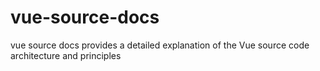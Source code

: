 # vue-source-docs
vue source docs provides a detailed explanation of the Vue source code architecture and principles
